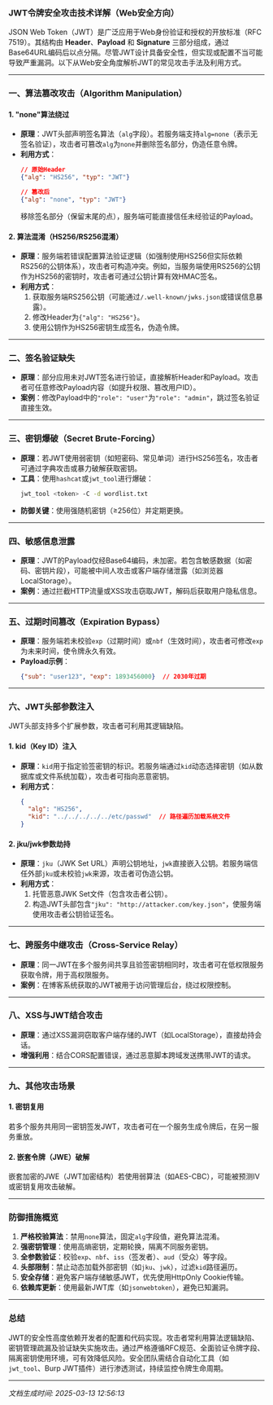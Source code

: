 

### JWT令牌安全攻击技术详解（Web安全方向）

JSON Web Token（JWT）是广泛应用于Web身份验证和授权的开放标准（RFC 7519）。其结构由 **Header**、**Payload** 和 **Signature** 三部分组成，通过Base64URL编码后以点分隔。尽管JWT设计具备安全性，但实现或配置不当可能导致严重漏洞。以下从Web安全角度解析JWT的常见攻击手法及利用方式。

---

### 一、算法篡改攻击（Algorithm Manipulation）

#### 1. **"none"算法绕过**
- **原理**：JWT头部声明签名算法（`alg`字段）。若服务端支持`alg=none`（表示无签名验证），攻击者可篡改`alg`为`none`并删除签名部分，伪造任意令牌。
- **利用方式**：
  ```json
  // 原始Header
  {"alg": "HS256", "typ": "JWT"}
  
  // 篡改后
  {"alg": "none", "typ": "JWT"}
  ```
  移除签名部分（保留末尾的点），服务端可能直接信任未经验证的Payload。

#### 2. **算法混淆（HS256/RS256混淆）**
- **原理**：服务端若错误配置算法验证逻辑（如强制使用HS256但实际依赖RS256的公钥体系），攻击者可构造冲突。例如，当服务端使用RS256的公钥作为HS256的密钥时，攻击者可通过公钥计算有效HMAC签名。
- **利用方式**：
  1. 获取服务端RS256公钥（可能通过`/.well-known/jwks.json`或错误信息暴露）。
  2. 修改Header为`{"alg": "HS256"}`。
  3. 使用公钥作为HS256密钥生成签名，伪造令牌。

---

### 二、签名验证缺失
- **原理**：部分应用未对JWT签名进行验证，直接解析Header和Payload。攻击者可任意修改Payload内容（如提升权限、篡改用户ID）。
- **案例**：修改Payload中的`"role": "user"`为`"role": "admin"`，跳过签名验证直接生效。

---

### 三、密钥爆破（Secret Brute-Forcing）
- **原理**：若JWT使用弱密钥（如短密码、常见单词）进行HS256签名，攻击者可通过字典攻击或暴力破解获取密钥。
- **工具**：使用`hashcat`或`jwt_tool`进行爆破：
  ```bash
  jwt_tool <token> -C -d wordlist.txt
  ```
- **防御关键**：使用强随机密钥（≥256位）并定期更换。

---

### 四、敏感信息泄露
- **原理**：JWT的Payload仅经Base64编码，未加密。若包含敏感数据（如密码、密钥片段），可能被中间人攻击或客户端存储泄露（如浏览器LocalStorage）。
- **案例**：通过拦截HTTP流量或XSS攻击窃取JWT，解码后获取用户隐私信息。

---

### 五、过期时间篡改（Expiration Bypass）
- **原理**：服务端若未校验`exp`（过期时间）或`nbf`（生效时间），攻击者可修改`exp`为未来时间，使令牌永久有效。
- **Payload示例**：
  ```json
  {"sub": "user123", "exp": 1893456000}  // 2030年过期
  ```

---

### 六、JWT头部参数注入
JWT头部支持多个扩展参数，攻击者可利用其逻辑缺陷。

#### 1. **kid（Key ID）注入**
- **原理**：`kid`用于指定验签密钥的标识。若服务端通过`kid`动态选择密钥（如从数据库或文件系统加载），攻击者可指向恶意密钥。
- **利用方式**：
  ```json
  {
    "alg": "HS256",
    "kid": "../../../../../etc/passwd"  // 路径遍历加载系统文件
  }
  ```

#### 2. **jku/jwk参数劫持**
- **原理**：`jku`（JWK Set URL）声明公钥地址，`jwk`直接嵌入公钥。若服务端信任外部`jku`或未校验`jwk`来源，攻击者可伪造公钥。
- **利用方式**：
  1. 托管恶意JWK Set文件（包含攻击者公钥）。
  2. 构造JWT头部包含`"jku": "http://attacker.com/key.json"`，使服务端使用攻击者公钥验证签名。

---

### 七、跨服务中继攻击（Cross-Service Relay）
- **原理**：同一JWT在多个服务间共享且验签密钥相同时，攻击者可在低权限服务获取令牌，用于高权限服务。
- **案例**：在博客系统获取的JWT被用于访问管理后台，绕过权限控制。

---

### 八、XSS与JWT结合攻击
- **原理**：通过XSS漏洞窃取客户端存储的JWT（如LocalStorage），直接劫持会话。
- **增强利用**：结合CORS配置错误，通过恶意脚本跨域发送携带JWT的请求。

---

### 九、其他攻击场景
#### 1. **密钥复用**
  若多个服务共用同一密钥签发JWT，攻击者可在一个服务生成令牌后，在另一服务重放。

#### 2. **嵌套令牌（JWE）破解**
  嵌套加密的JWE（JWT加密结构）若使用弱算法（如AES-CBC），可能被预测IV或密钥复用攻击破解。

---

### 防御措施概览
1. **严格校验算法**：禁用`none`算法，固定`alg`字段值，避免算法混淆。
2. **强密钥管理**：使用高熵密钥，定期轮换，隔离不同服务密钥。
3. **全参数验证**：校验`exp`、`nbf`、`iss`（签发者）、`aud`（受众）等字段。
4. **头部限制**：禁止动态加载外部密钥（如`jku`、`jwk`），过滤`kid`路径遍历。
5. **安全存储**：避免客户端存储敏感JWT，优先使用HttpOnly Cookie传输。
6. **依赖库更新**：使用最新JWT库（如`jsonwebtoken`），避免已知漏洞。

---

### 总结
JWT的安全性高度依赖开发者的配置和代码实现。攻击者常利用算法逻辑缺陷、密钥管理疏漏及验证缺失实施攻击。通过严格遵循RFC规范、全面验证令牌字段、隔离密钥使用环境，可有效降低风险。安全团队需结合自动化工具（如`jwt_tool`、Burp JWT插件）进行渗透测试，持续监控令牌生命周期。

---

*文档生成时间: 2025-03-13 12:56:13*












